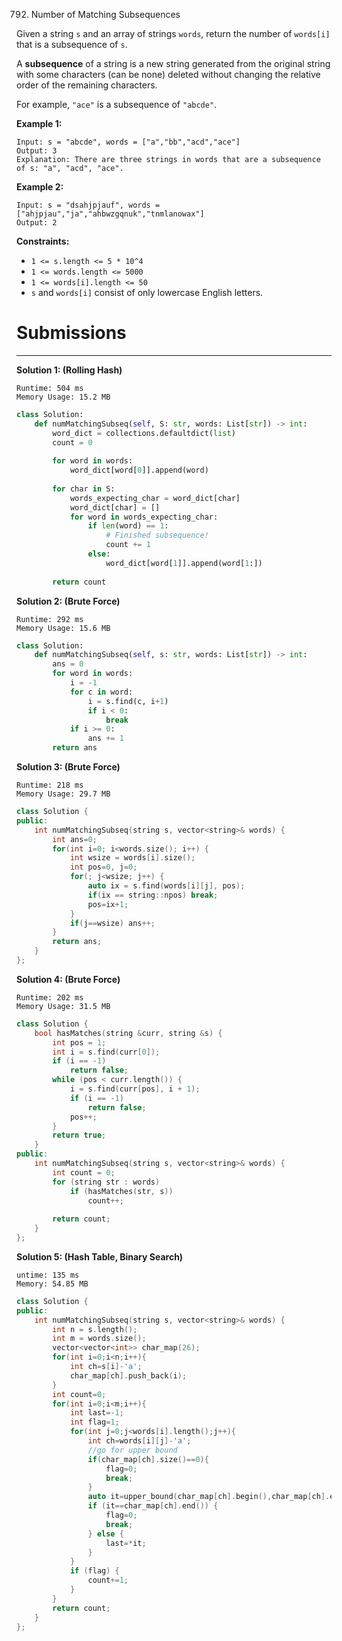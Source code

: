 792. Number of Matching Subsequences

Given a string `s` and an array of strings `words`, return the number of `words[i]` that is a subsequence of `s`.

A **subsequence** of a string is a new string generated from the original string with some characters (can be none) deleted without changing the relative order of the remaining characters.

For example, `"ace"` is a subsequence of `"abcde"`.
 

**Example 1:**
```
Input: s = "abcde", words = ["a","bb","acd","ace"]
Output: 3
Explanation: There are three strings in words that are a subsequence of s: "a", "acd", "ace".
```

**Example 2:**
```
Input: s = "dsahjpjauf", words = ["ahjpjau","ja","ahbwzgqnuk","tnmlanowax"]
Output: 2
```

**Constraints:**

* `1 <= s.length <= 5 * 10^4`
* `1 <= words.length <= 5000`
* `1 <= words[i].length <= 50`
* `s` and `words[i]` consist of only lowercase English letters.

# Submissions
---
**Solution 1: (Rolling Hash)**
```
Runtime: 504 ms
Memory Usage: 15.2 MB
```
```python
class Solution:
    def numMatchingSubseq(self, S: str, words: List[str]) -> int:
        word_dict = collections.defaultdict(list)
        count = 0
        
        for word in words:
            word_dict[word[0]].append(word)            
        
        for char in S:
            words_expecting_char = word_dict[char]
            word_dict[char] = []
            for word in words_expecting_char:
                if len(word) == 1:
                    # Finished subsequence! 
                    count += 1
                else:
                    word_dict[word[1]].append(word[1:])
        
        return count
```

**Solution 2: (Brute Force)**
```
Runtime: 292 ms
Memory Usage: 15.6 MB
```
```python
class Solution:
    def numMatchingSubseq(self, s: str, words: List[str]) -> int:
        ans = 0
        for word in words:
            i = -1
            for c in word:
                i = s.find(c, i+1)
                if i < 0:
                    break
            if i >= 0:
                ans += 1
        return ans
```

**Solution 3: (Brute Force)**
```
Runtime: 218 ms
Memory Usage: 29.7 MB
```
```c++
class Solution {
public:
    int numMatchingSubseq(string s, vector<string>& words) {
        int ans=0;
        for(int i=0; i<words.size(); i++) {
            int wsize = words[i].size(); 
            int pos=0, j=0; 
            for(; j<wsize; j++) {
                auto ix = s.find(words[i][j], pos);
                if(ix == string::npos) break;
                pos=ix+1;
            }
            if(j==wsize) ans++;
        }
        return ans;
    }
};
```

**Solution 4: (Brute Force)**
```
Runtime: 202 ms
Memory Usage: 31.5 MB
```
```c++
class Solution {
    bool hasMatches(string &curr, string &s) {
        int pos = 1;
        int i = s.find(curr[0]);
        if (i == -1)
            return false;
        while (pos < curr.length()) {
            i = s.find(curr[pos], i + 1);
            if (i == -1)
                return false;
            pos++;
        }
        return true;
    }
public:
    int numMatchingSubseq(string s, vector<string>& words) {
        int count = 0;
        for (string str : words)
            if (hasMatches(str, s))
                count++;
        
        return count;
    }
};
```

**Solution 5: (Hash Table, Binary Search)**
```
untime: 135 ms
Memory: 54.85 MB
```
```c++
class Solution {
public:
    int numMatchingSubseq(string s, vector<string>& words) {
        int n = s.length();
        int m = words.size();
        vector<vector<int>> char_map(26);
        for(int i=0;i<n;i++){
            int ch=s[i]-'a';
            char_map[ch].push_back(i);
        }
        int count=0;
        for(int i=0;i<m;i++){
            int last=-1;
            int flag=1;
            for(int j=0;j<words[i].length();j++){
                int ch=words[i][j]-'a';
                //go for upper bound
                if(char_map[ch].size()==0){
                    flag=0;
                    break;
                }
                auto it=upper_bound(char_map[ch].begin(),char_map[ch].end(),last);
                if (it==char_map[ch].end()) {
                    flag=0;
                    break;
                } else {
                    last=*it;
                }
            }
            if (flag) {
                count+=1;
            }
        }
        return count;
    }
};
```
